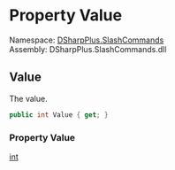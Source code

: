 # Property Value

Namespace: [DSharpPlus.SlashCommands](DSharpPlus.SlashCommands.md)  
Assembly: DSharpPlus.SlashCommands.dll

## <a id="DSharpPlus_SlashCommands_MinimumLengthAttribute_Value"></a>Value

The value.

```csharp
public int Value { get; }
```

### Property Value

[int](https://learn.microsoft.com/dotnet/api/system.int32)


